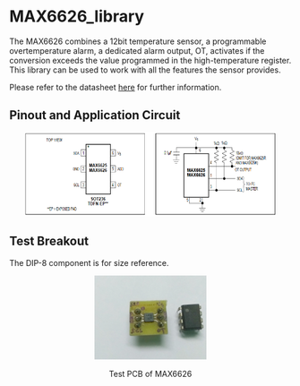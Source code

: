 # MAX6626_library
The MAX6626 combines a 12bit temperature sensor, a programmable overtemperature alarm, a dedicated alarm output, OT, activates if the conversion exceeds the value programmed in the high-temperature register. This library can be used to work with all the features the sensor provides.

Please refer to the datasheet [here](extras/MAX6625-MAX6626.pdf) for further information.

## Pinout and Application Circuit
<p align="center">
  <img src = "extras/Application Circuit.png" height="150" width="450"/>
</p>

## Test Breakout
The DIP-8 component is for size reference.
<p align="center">
  <img src = "extras/test_breakout.jpg" height="150" width="200"/>
</p>
<p align= "center">Test PCB of MAX6626</p>
